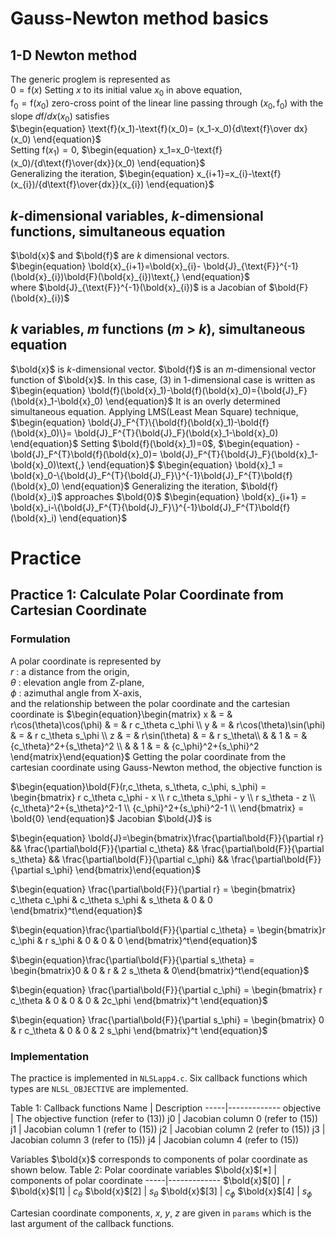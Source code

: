 # Gauss-Newton method basics
## 1-D Newton method
The generic proglem is represented as  
$\begin{equation}
0=\text{f}(x)
\end{equation}$
Setting _x_ to its initial value _x_<sub>0</sub> in above equation,  
$\begin{equation}
\text{f}_0=\text{f}(x_0)
\end{equation}$
zero-cross point of the linear line passing through $(x_0,\text{f}_0)$ with the slope
${d\text{f}/dx}(x_0)$ satisfies  
$\begin{equation}
\text{f}(x_1)-\text{f}(x_0)=
(x_1-x_0){d\text{f}\over dx}(x_0)
\end{equation}$  
Setting $\text{f}(x_1)=0$,
$\begin{equation}
x_1=x_0-\text{f}(x_0)/{d\text{f}\over{dx}}(x_0)
\end{equation}$  
Generalizing the iteration,
$\begin{equation}
x_{i+1}=x_{i}-\text{f}(x_{i})/{d\text{f}\over{dx}}(x_{i})
\end{equation}$  

## _k_-dimensional variables, _k_-dimensional functions, simultaneous equation
$\bold{x}$ and $\bold{f}$ are _k_ dimensional vectors.  
$\begin{equation}
\bold{x}_{i+1}=\bold{x}_{i}-
\bold{J}_{\text{F}}^{-1}(\bold{x}_{i})\bold{F}(\bold{x}_{i})\text{,}
\end{equation}$  
where $\bold{J}_{\text{F}}^{-1}(\bold{x}_{i})$ is a Jacobian of $\bold{F}(\bold{x}_{i})$
## _k_ variables, _m_ functions (_m_ > _k_), simultaneous equation
$\bold{x}$ is _k_-dimensional vector. $\bold{f}$ is an _m_-dimensional vector function of $\bold{x}$.
In this case, (3) in 1-dimensional case is written as  
$\begin{equation}
\bold{f}(\bold{x}_1)-\bold{f}(\bold{x}_0)={\bold{J}_F}(\bold{x}_1-\bold{x}_0)
\end{equation}$
It is an overly determined simultaneous equation. Applying LMS(Least Mean Square) technique,  
$\begin{equation}
\bold{J}_F^{T}\{\bold{f}(\bold{x}_1)-\bold{f}(\bold{x}_0)\}=
\bold{J}_F^{T}{\bold{J}_F}(\bold{x}_1-\bold{x}_0)
\end{equation}$
Setting $\bold{f}(\bold{x}_1)=0$,
$\begin{equation}
-\bold{J}_F^{T}\bold{f}(\bold{x}_0)=
\bold{J}_F^{T}{\bold{J}_F}(\bold{x}_1-\bold{x}_0)\text{,}
\end{equation}$
$\begin{equation}
\bold{x}_1 = \bold{x}_0-\{\bold{J}_F^{T}{\bold{J}_F}\}^{-1}\bold{J}_F^{T}\bold{f}(\bold{x}_0)
\end{equation}$
Generalizing the iteration, $\bold{f}(\bold{x}_i)$ approaches $\bold{0}$
$\begin{equation}
\bold{x}_{i+1} = \bold{x}_i-\{\bold{J}_F^{T}{\bold{J}_F}\}^{-1}\bold{J}_F^{T}\bold{f}(\bold{x}_i)
\end{equation}$

# Practice
## Practice 1: Calculate Polar Coordinate from Cartesian Coordinate
### **Formulation**
A polar coordinate is represented by  
$r$ : a distance from the origin,  
$\theta$ : elevation angle from Z-plane,  
$\phi$ : azimuthal angle from X-axis,  
and the relationship between the polar coordinate and the cartesian coordinate is
$\begin{equation}\begin{matrix}
x & = & r\cos(\theta)\cos(\phi) & = & r c_\theta c_\phi \\
y & = & r\cos(\theta)\sin(\phi) & = & r c_\theta s_\phi \\
z & = & r\sin(\theta) & = & r s_\theta\\
& & 1 &  = & {c_\theta}^2+{s_\theta}^2 \\
& & 1 & = & {c_\phi}^2+{s_\phi}^2
\end{matrix}\end{equation}$
Getting the polar coordinate from the cartesian coordinate using Gauss-Newton method,
the objective function is

$\begin{equation}\bold{F}(r,c_\theta, s_\theta, c_\phi, s_\phi) = \begin{bmatrix}
r c_\theta c_\phi - x \\
r c_\theta s_\phi - y \\
r s_\theta - z \\
{c_\theta}^2+{s_\theta}^2-1 \\
{c_\phi}^2+{s_\phi}^2-1 \\
\end{bmatrix} = \bold{0}
\end{equation}$
Jacobian $\bold{J}$ is

$\begin{equation}
\bold{J}=\begin{bmatrix}\frac{\partial\bold{F}}{\partial r} && \frac{\partial\bold{F}}{\partial c_\theta} && \frac{\partial\bold{F}}{\partial s_\theta} && \frac{\partial\bold{F}}{\partial c_\phi} && \frac{\partial\bold{F}}{\partial s_\phi} \end{bmatrix}\end{equation}$

$\begin{equation}
\frac{\partial\bold{F}}{\partial r} = \begin{bmatrix}
c_\theta c_\phi &
c_\theta s_\phi &
s_\theta & 0 & 0
\end{bmatrix}^t\end{equation}$

$\begin{equation}\frac{\partial\bold{F}}{\partial c_\theta} = \begin{bmatrix}r c_\phi & r s_\phi & 0 & 0 & 0
\end{bmatrix}^t\end{equation}$

$\begin{equation}\frac{\partial\bold{F}}{\partial s_\theta} = \begin{bmatrix}0 & 0 & r & 2 s_\theta & 0\end{bmatrix}^t\end{equation}$

$\begin{equation}
\frac{\partial\bold{F}}{\partial c_\phi} = \begin{bmatrix}
r c_\theta & 0 & 0 & 0 & 2c_\phi
\end{bmatrix}^t
\end{equation}$

$\begin{equation}
\frac{\partial\bold{F}}{\partial s_\phi} = \begin{bmatrix}
0 & r c_\theta & 0 & 0 & 2 s_\phi
\end{bmatrix}^t
\end{equation}$

### **Implementation**
The practice is implemented in `NLSLapp4.c`. Six callback functions which types are `NLSL_OBJECTIVE` are implemented.

Table 1: Callback functions
Name | Description
-----|-------------
objective | The objective function (refer to (13))
j0 | Jacobian column 0 (refer to (15))
j1 | Jacobian column 1 (refer to (15))
j2 | Jacobian column 2 (refer to (15))
j3 | Jacobian column 3 (refer to (15))
j4 | Jacobian column 4 (refer to (15))
<br/>

Variables $\bold{x}$ corresponds to components of polar coordinate as shown below.
Table 2: Polar coordinate variables
$\bold{x}$[*] | components of polar coordinate
-----|-------------
$\bold{x}$[0] | $r$
$\bold{x}$[1] | $c_\theta$
$\bold{x}$[2] | $s_\theta$
$\bold{x}$[3] | $c_\phi$
$\bold{x}$[4] | $s_\phi$
<br/>

Cartesian coordinate components, $x$, $y$, $z$ are given in `params` which is the last argument of
the callback functions.


